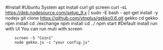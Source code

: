 #Install
	#Ubuntu System
		apt install curl git screen
		curl -sL https://deb.nodesource.com/setup_9.x | sudo -E bash -
		apt-get install -y nodejs
		git clone https://github.com/vtnplus/gekko0.6.git gekko
		cd gekko
		npm install
		cd ./exchange
		npm install
		cd ../
		npm start
	#Default install run with UI
	You can run muti with screen

		screen -S "Coin1"
		node gekko.js -c "your config.js"
